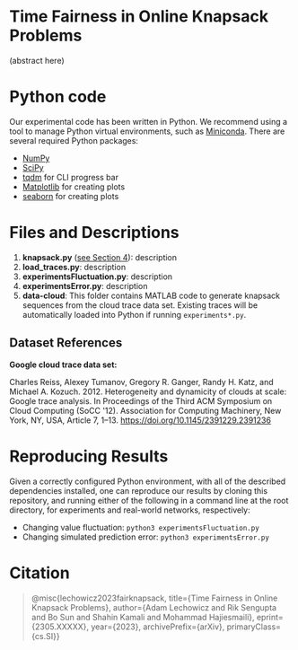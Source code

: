 # Time Fairness in Online Knapsack Problems

(abstract here)

# Python code 

Our experimental code has been written in Python.  We recommend using a tool to manage Python virtual environments, such as [Miniconda](https://docs.conda.io/en/latest/miniconda.html).  There are several required Python packages:
- [NumPy](https://numpy.org)
- [SciPy](https://scipy.org)
- [tqdm](https://github.com/tqdm/tqdm) for CLI progress bar
- [Matplotlib](https://matplotlib.org) for creating plots 
- [seaborn](https://seaborn.pydata.org) for creating plots 

# Files and Descriptions

1. **knapsack.py** ([see Section 4]()): description
2. **load_traces.py**: description
3. **experimentsFluctuation.py**: description
4. **experimentsError.py**: description
5. **data-cloud**: This folder contains MATLAB code to generate knapsack sequences from the cloud trace data set.  Existing traces will be automatically loaded into Python if running ``experiments*.py``.

## Dataset References

**Google cloud trace data set:**

Charles Reiss, Alexey Tumanov, Gregory R. Ganger, Randy H. Katz, and Michael A. Kozuch. 2012. Heterogeneity and dynamicity of clouds at scale: Google trace analysis. In Proceedings of the Third ACM Symposium on Cloud Computing (SoCC '12). Association for Computing Machinery, New York, NY, USA, Article 7, 1–13. https://doi.org/10.1145/2391229.2391236

# Reproducing Results

Given a correctly configured Python environment, with all of the described dependencies installed, one can reproduce our results by cloning this repository, and running either of the following in a command line at the root directory, for experiments and real-world networks, respectively:

- Changing value fluctuation: `` python3 experimentsFluctuation.py ``
- Changing simulated prediction error: `` python3 experimentsError.py ``


# Citation

> @misc{lechowicz2023fairknapsack, 
> title={Time Fairness in Online Knapsack Problems},
> author={Adam Lechowicz and Rik Sengupta and Bo Sun and Shahin Kamali and Mohammad Hajiesmaili},
> eprint={2305.XXXXX},
> year={2023},
> archivePrefix={arXiv},
> primaryClass={cs.SI}}
